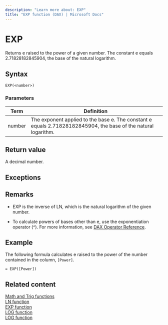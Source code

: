 ```yaml
---
description: "Learn more about: EXP"
title: "EXP function (DAX) | Microsoft Docs"
---
```

# EXP

Returns e raised to the power of a given number. The constant e equals 2.71828182845904, the base of the natural logarithm.  
  
## Syntax  
  
```dax
EXP(<number>)  
```
  
### Parameters  
  
|Term|Definition|  
|--------|--------------|  
|number|The exponent applied to the base e. The constant e equals 2.71828182845904, the base of the natural logarithm.|  
  
## Return value

A decimal number.  
  
## Exceptions  
  
## Remarks

- EXP is the inverse of LN, which is the natural logarithm of the given number.  
  
- To calculate powers of bases other than e, use the exponentiation operator (^). For more information, see [DAX Operator Reference](dax-operator-reference.md).

## Example

The following formula calculates e raised to the power of the number contained in the column, `[Power]`.  
  
```dax
= EXP([Power])  
```
  
## Related content

[Math and Trig functions](math-and-trig-functions-dax.md)  
[LN function](ln-function-dax.md)  
[EXP function](exp-function-dax.md)  
[LOG function](log-function-dax.md)  
[LOG function](log-function-dax.md)  
